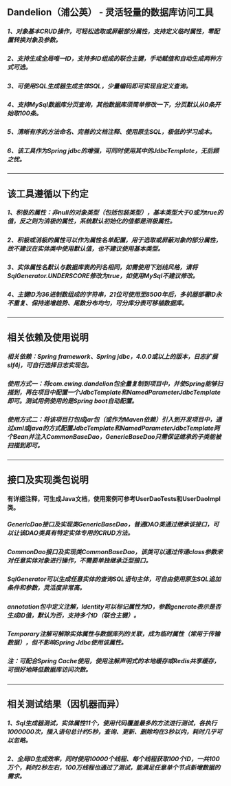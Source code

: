 ## Dandelion（浦公英） - 灵活轻量的数据库访问工具

##### 1、对象基本CRUD操作，可轻松选取或屏蔽部分属性，支持定义临时属性，零配置转换对象及参数。
##### 2、支持生成全局唯一ID，支持多ID组成的联合主键，手动赋值和自动生成两种方式可选。
##### 3、可使用SQL生成器生成主体SQL，少量编码即可实现自定义查询。
##### 4、支持MySql数据库分页查询，其他数据库须简单修改一下，分页默认从0条开始取100条。
##### 5、清晰有序的方法命名、完善的文档注释、使用原生SQL，极低的学习成本。
##### 6、该工具作为Spring jdbc的增强，可同时使用其中的JdbcTemplate，无后顾之忧。

-----

## 该工具遵循以下约定

##### 1、积极的属性：非null的对象类型（包括包装类型），基本类型大于0或为true的值，反之则为消极的属性，系统默认初始化的值都是消极属性。
##### 2、积极或消极的属性可以作为属性名单配置，用于选取或屏蔽对象的部分属性，故不建议在实体类中使用默认值，也不建议使用基本类型。
##### 3、实体属性名默认与数据库表的列名相同，如需使用下划线风格，请将SqlGenerator.UNDERSCORE修改为true，如使用MySql不建议修改。
##### 4、主键ID为36进制数组成的字符串，21位可使用至8500年后，多机器部署ID永不重复、保持递增趋势、尾数分布均匀，可分库分表可移植数据库。

-----

## 相关依赖及使用说明

##### 相关依赖：Spring framework、Spring jdbc，4.0.0或以上的版本，日志扩展slf4j，可自行选择日志实现包。
##### 使用方式一：将com.ewing.dandelion包全量复制到项目中，并使Spring能够扫描到，再在项目中配置一个JdbcTemplate和NamedParameterJdbcTemplate即可。测试用例使用的是Spring boot自动配置。
##### 使用方式二：将该项目打包成jar包（或作为Maven依赖）引入到开发项目中，通过xml或java的方式配置JdbcTemplate和NamedParameterJdbcTemplate两个Bean并注入CommonBaseDao，GenericBaseDao只需保证继承的子类能被扫描到即可。

-----

## 接口及实现类包说明

#### 有详细注释，可生成Java文档，使用案例可参考UserDaoTests和UserDaoImpl类。

##### GenericDao接口及实现类GenericBaseDao，普通DAO类通过继承该接口，可以让该DAO类具有特定实体专用的CRUD方法。
##### CommonDao接口及实现类CommonBaseDao，该类可以通过传递class参数来对任意实体对象进行操作，不需要单独继承泛型接口。
##### SqlGenerator可以生成任意实体的查询SQL语句主体，可自由使用原生SQL追加条件和参数，灵活度非常高。
##### annotation包中定义注解，Identity可以标记属性为ID，参数generate表示是否生成ID值，默认为否，支持多个ID（联合主键）。
##### Temporary注解可解除实体属性与数据库列的关联，成为临时属性（常用于传输数据），但不影响Spring Jdbc使用该属性。

##### 注：可配合Spring Cache使用，使用注解声明式的本地缓存或Redis共享缓存，可很好地降低数据库访问次数。

------

## 相关测试结果（因机器而异）

##### 1、Sql生成器测试，实体属性11个，使用代码覆盖最多的方法进行测试，各执行1000000次，插入语句总计约5秒，查询、更新、删除均在3秒以内，耗时几乎可以忽略。
##### 2、全局ID生成效率，同时使用10000个线程、每个线程获取100个ID，一共100万个，耗时2秒左右，100万线程也通过了测试，能满足任意单个节点新增数据的需求。
